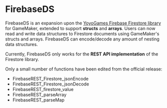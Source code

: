 # FirebaseDS

FirebaseDS is an expansion upon the [YoyoGames Firebase Firestore library](https://marketplace.yoyogames.com/assets/10446/firebase-firestore-ext) for GameMaker, extended to support **structs** and **arrays**. Users can now read and write data structures to Firestore documents using GameMaker's structs and arrays. FirebaseDS can encode/decode any amount of nesting data structures.

Currently, FirebaseDS only works for the **REST API implementation** of the Firestore library.

Only a small number of functions have been edited from the official release:
- FirebaseREST_Firestore_jsonEncode
- FirebaseREST_Firestore_jsonDecode
- FirebaseREST_firestore_value
- FirebaseREST_parseArray
- FirebaseREST_parseMap
